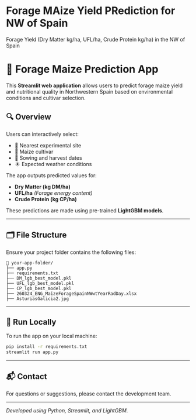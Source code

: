 # Forage MAize Yield PRediction for NW of Spain
Forage Yield (Dry Matter kg/ha, UFL/ha, Crude Protein kg/ha) in the NW of Spain


# 🌽 Forage Maize Prediction App

This **Streamlit web application** allows users to predict forage maize yield and nutritional quality in Northwestern Spain based on environmental conditions and cultivar selection.

## 🔍 Overview

Users can interactively select:
- 📍 Nearest experimental site
- 🌱 Maize cultivar
- 📅 Sowing and harvest dates
- ☀️ Expected weather conditions

The app outputs predicted values for:
- **Dry Matter (kg DM/ha)**
- **UFL/ha** *(Forage energy content)*
- **Crude Protein (kg CP/ha)**

These predictions are made using pre-trained **LightGBM models**.

---

## 🗂 File Structure

Ensure your project folder contains the following files:

```
📁 your-app-folder/
├── app.py
├── requirements.txt
├── DM_lgb_best_model.pkl
├── UFL_lgb_best_model.pkl
├── CP_lgb_best_model.pkl
├── 260324_ENG_MaizeForageSpainNWwtYearRadDay.xlsx
├── AsturiasGalicia2.jpg
```

---
## 🧪 Run Locally

To run the app on your local machine:

```bash
pip install -r requirements.txt
streamlit run app.py
```

---

## 📬 Contact

For questions or suggestions, please contact the development team.

---

*Developed using Python, Streamlit, and LightGBM.*


